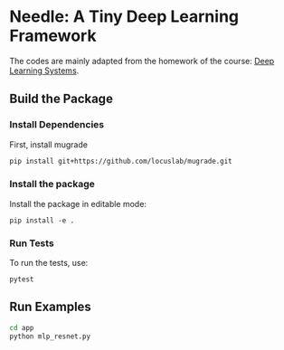 # Needle: A Tiny Deep Learning Framework

The codes are mainly adapted from the homework of the course: [Deep Learning Systems](https://dlsyscourse.org/).

## Build the Package
### Install Dependencies
First, install mugrade
```sh
pip install git+https://github.com/locuslab/mugrade.git
```
### Install the package
Install the package in editable mode:
```
pip install -e .
```
### Run Tests
To run the tests, use:
```
pytest
```

## Run Examples
```sh
cd app
python mlp_resnet.py
```